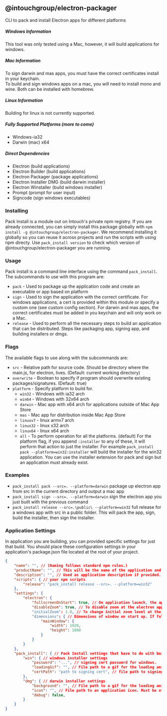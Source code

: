 ## @intouchgroup/electron-packager

CLI to pack and install Electron apps for different platforms

##### Windows Information
This tool was only tested using a Mac, however, it will build applications for windows.


##### Mac Information
To sign darwin and mas apps, you must have the correct certificates install in your keychain.  
To build and sign windows apps on a mac, you will need to install mono and wine. Both can be installed with homebrew.

##### Linux Information
Building for linux is not currently supported.

##### Fully Supported Platforms (more to come)
* Windows-ia32 
* Darwin (mac) x64

##### Direct Dependencies
* Electron (build applications)
* Electron Builder (build applications)
* Electron Packager (package applications)
* Electron Installer DMG (build darwin installer)
* Electron Winstaller (build windows installer)
* Prompt (prompt for user input)
* Signcode (sign windows executables)


### Installing
Pack Install is a module out on Intouch's private npm registry. If you are already connected, you can simply install this package globally with `npm install -g @intouchgroup/electron-packager`. We recommend installing it globally so you can reuse it across projects and run the scripts with using npm directy. Use `pack_install version` to check which version of @intouchgroup/electron-packager you are running.


### Usage
Pack install is a command line interface using the command `pack_install`.
The subcommands to use with this program are:
* `pack` - Used to package up the application code and create an executable or app based on platform
* `sign` - Used to sign the application with the correct certificate. For windows applications, a cert is provided within this module or specify a custom one (see custom config section). For darwin and mas apps, the correct certificates must be added in you keychain and will only work on a Mac.
* `release` - Used to perform all the necessary steps to build an application that can be distributed. Steps like packaging app, signing app, and building installers or dmgs.


### Flags
The available flags to use along with the subcommands are:
* `src` - Relative path for source code. Should be directory where the main.js, for electron, lives. (Default: current working directory)
* `overwrite` - Boolean to specify if program should overwrite existing packages/signatures. (Default: true)
* `platform` - Specify platform to build for.
    * `win32` - Windows with ia32 arch
    * `win64` - Windows with 32x64 arch
    * `darwin` - Mac app with x64 arch for applications outside of Mac App Store
    * `mas` - Mac app for distribution inside Mac App Store
    * `linuxv7` - linux armv7 arch
    * `linux32` - linux x32 arch
    * `linux64` - linux x64 arch
    * `all` - To perform operation for all the platforms. (default)
For the platform flag, if you append `:installer` to any of these, it will perform that action to just the installer. For example `pack_install pack --platform=win32:installer` will build the installer for the win32 application. You can use the installer extension for pack and sign but an application must already exist.


### Examples
* `pack_install pack --src=. --platform=darwin` package up electron app from src in the current directory and output a mac app
* `pack_install sign --src=. --platform=darwin` sign the electron app you just built with the previous command
* `pack_install release --src=.\public\ --platform=win32` full release for a windows app with src in a public folder. This will pack the app, sign, build the installer, then sign the installer.


### Application Settings
In application you are building, you can provided specific settings for just that build. You should place these configuration settings in your application's package.json file located at the root of your project.

```json
{
    "name": "", // (Naming follows standard npm rules.)
    "productName": "", // This will be the name of the application and a prefix for the name of the installer executable. (Naming follows standard npm rules.)
    "description": "", // Used as application description if provided.
    "scripts": { // your npm scripts
        "release": "pack_install release --src=. --platform=win32"
    },
    "settings": {
        "electron": {
            "fullscreenOnStart": true, // On application launch, the app will go into fullscreen mode. (default: true, esc or F11 to exit)
            "disableZoom": true, // To disable zoom at the electron application level. (default: true)
            "initialZoom": 1.0, // To change initial zoom level at the start of the application. (default: 1.0)
            "dimensions": { // Dimensions of window on start up. If fullscreenOnStart is true, the window will be set to the specified size on exit of fullscreen.
                "mainWindow": {
                    "width": 1920,
                    "height": 1080
                }
            }
        }
    },
    "pack_install": { // Pack Install settings that have to do with build or signing.
        "win": { // windows installer settings
            "password": "...", // signing cert password for windows.
            "loadingGif": "", // File path to a gif for the loading animation while installation is occurring.
            "certPath": "path to signing cert", // file path to signing cert
        },
        "dmg": { // darwin installer settings
            "background": "", // File path to a gif for the loading animation while installation is occurring.
            "icon": "", // File path to an application icon. Must be of file type ico.
            "debug": false, 
        }
    }
}
```
